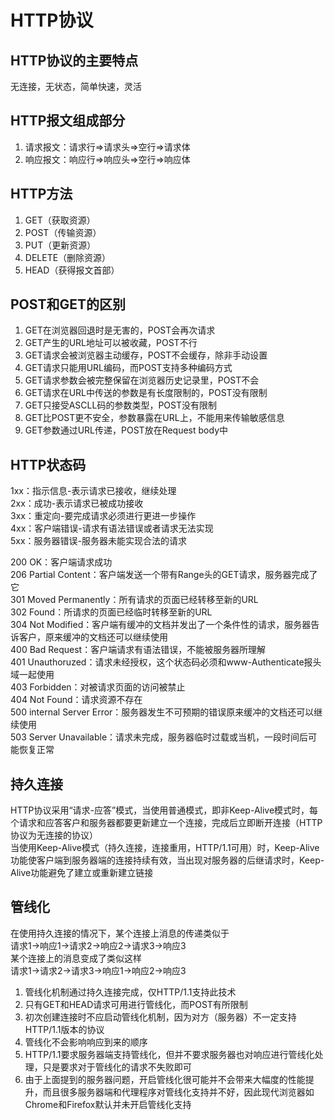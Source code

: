 # HTTP协议
## HTTP协议的主要特点
无连接，无状态，简单快速，灵活
## HTTP报文组成部分
1. 请求报文：请求行=>请求头=>空行=>请求体<br>
2. 响应报文：响应行=>响应头=>空行=>响应体
## HTTP方法
1. GET（获取资源）<br>
2. POST（传输资源）<br>
3. PUT（更新资源）<br>
4. DELETE（删除资源）<br>
5. HEAD（获得报文首部）
## POST和GET的区别
1. GET在浏览器回退时是无害的，POST会再次请求<br>
2. GET产生的URL地址可以被收藏，POST不行<br>
3. GET请求会被浏览器主动缓存，POST不会缓存，除非手动设置<br>
4. GET请求只能用URL编码，而POST支持多种编码方式<br>
5. GET请求参数会被完整保留在浏览器历史记录里，POST不会<br>
6. GET请求在URL中传送的参数是有长度限制的，POST没有限制<br>
7. GET只接受ASCLL码的参数类型，POST没有限制<br>
8. GET比POST更不安全，参数暴露在URL上，不能用来传输敏感信息<br>
9. GET参数通过URL传递，POST放在Request body中
## HTTP状态码
1xx：指示信息-表示请求已接收，继续处理<br>
2xx：成功-表示请求已被成功接收<br>
3xx：重定向-要完成请求必须进行更进一步操作<br>
4xx：客户端错误-请求有语法错误或者请求无法实现<br>
5xx：服务器错误-服务器未能实现合法的请求<br>

200 OK：客户端请求成功<br>
206 Partial Content：客户端发送一个带有Range头的GET请求，服务器完成了它<br>
301 Moved Permanently：所有请求的页面已经转移至新的URL<br>
302 Found：所请求的页面已经临时转移至新的URL<br>
304 Not Modified：客户端有缓冲的文档并发出了一个条件性的请求，服务器告诉客户，原来缓冲的文档还可以继续使用<br>
400 Bad Request：客户端请求有语法错误，不能被服务器所理解<br>
401 Unauthoruzed：请求未经授权，这个状态码必须和www-Authenticate报头域一起使用<br>
403 Forbidden：对被请求页面的访问被禁止<br>
404 Not Found：请求资源不存在<br>
500 internal Server Error：服务器发生不可预期的错误原来缓冲的文档还可以继续使用<br>
503 Server Unavailable：请求未完成，服务器临时过载或当机，一段时间后可能恢复正常
## 持久连接
HTTP协议采用“请求-应答”模式，当使用普通模式，即非Keep-Alive模式时，每个请求和应答客户和服务器都要更新建立一个连接，完成后立即断开连接（HTTP协议为无连接的协议）<br>
当使用Keep-Alive模式（持久连接，连接重用，HTTP/1.1可用）时，Keep-Alive功能使客户端到服务器端的连接持续有效，当出现对服务器的后继请求时，Keep-Alive功能避免了建立或重新建立链接
## 管线化
在使用持久连接的情况下，某个连接上消息的传递类似于<br>
请求1->响应1->请求2->响应2->请求3->响应3 <br>
某个连接上的消息变成了类似这样<br>
请求1->请求2->请求3->响应1->响应2->响应3<br>
1. 管线化机制通过持久连接完成，仅HTTP/1.1支持此技术<br>
2. 只有GET和HEAD请求可用进行管线化，而POST有所限制<br>
3. 初次创建连接时不应启动管线化机制，因为对方（服务器）不一定支持HTTP/1.1版本的协议<br>
4. 管线化不会影响响应到来的顺序<br>
5. HTTP/1.1要求服务器端支持管线化，但并不要求服务器也对响应进行管线化处理，只是要求对于管线化的请求不失败即可<br>
6. 由于上面提到的服务器问题，开启管线化很可能并不会带来大幅度的性能提升，而且很多服务器端和代理程序对管线化支持并不好，因此现代浏览器如Chrome和Firefox默认并未开启管线化支持